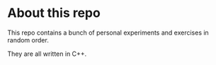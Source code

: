 # About this repo

This repo contains a bunch of personal experiments and exercises in random order.

They are all written in C++.

